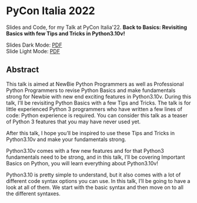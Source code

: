 # PyCon Italia 2022
Slides and Code, for my Talk at PyCon Italia'22. **Back to Basics: Revisiting Basics with few Tips and Tricks in Python3.10v!**

Slides Dark Mode: [PDF](/Back%20to%20Basics%20-%20Dark%20Mode.pdf)
<br>
Slide Light Mode: [PDF](/Back%20to%20Basics%20-%20Light%20Mode.pdf)

## Abstract
This talk is aimed at NewBie Python Programmers as well as Professional Python Programmers to revise Python Basics and make fundamentals strong for Newbie with new end exciting features in Python3.10v. During this talk, I’ll be revisiting Python Basics with a few Tips and Tricks. The talk is for little experienced Python 3 programmers who have written a few lines of code: Python experience is required. You can consider this talk as a teaser of Python 3 features that you may have never used yet.

After this talk, I hope you’ll be inspired to use these Tips and Tricks in Python3.10v and make your fundamentals strong.

Python3.10v comes with a few new features and for that Python3 fundamentals need to be strong, and in this talk, I’ll be covering Important Basics on Python, you will learn everything about Python3.10v!

Python3.10 is pretty simple to understand, but it also comes with a lot of different code syntax options you can use. In this talk, I’ll be going to have a look at all of them. We start with the basic syntax and then move on to all the different syntaxes.